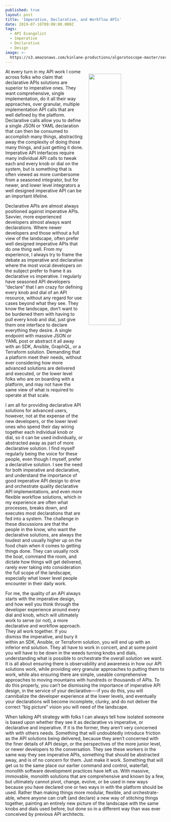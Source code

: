 ```yaml
---
published: true
layout: post
title: 'Imperative, Declarative, and Workflow APIs'
date: 2019-07-16T09:00:00.000Z
tags:
  - API Evangelist
  - Imperative
  - Declarative
  - Design
image: >-
  https://s3.amazonaws.com/kinlane-productions/algorotoscope-master/server-cloud-server-racks-clouds-smoking-cigarette.jpg
---
```

<img src="{{ page.image }}" width="45%" align="right" style="padding: 15px;" />
At every turn in my API work I come across folks who claim that declarative APIs solutions are superior to imperative ones. They want comprehensive, single implementation, do it all their way approaches, over granular, multiple implementation API calls that are well defined by the platform. Declarative calls allow you to define a single JSON or YAML declaration that can then be consumed to accomplish many things, abstracting away the complexity of doing those many things, and just getting it done. Imperative API interfaces require many individual API calls to tweak each and every knob or dial on the system, but is something that is often viewed as more cumbersome from a seasoned integrator, but for newer, and lower level integrators a well designed imperative API can be an important lifeline.

Declarative APIs are almost always positioned against imperative APIs. Savvier, more experienced developers almost always want declarations. Where newer developers and those without a full view of the landscape, often prefer well designed imperative APIs that do one thing well. From my experience, I always try to frame the debate as imperative and declarative where the most vocal developers on the subject prefer to frame it as declarative vs imperative. I regularly have seasoned API developers “declare” that I am crazy for defining every knob and dial of an API resource, without any regard for use cases beyond what they see. They know the landscape, don’t want to be burdened them with having to pull every knob and dial, just give them one interface to declare everything they desire. A single endpoint with massive JSON or YAML post or abstract it all away with an SDK, Ansible, GraphQL, or a Terraform solution. Demanding that a platform meet their needs, without ever considering how more advanced solutions are delivered and executed, or the lower level folks who are on boarding with a platform, and may not have the same view of what is required to operate at that scale.

I am all for providing declarative API solutions for advanced users, however, not at the expense of the new developers, or the lower level ones who spend their day wiring together each individual knob or dial, so it can be used individually, or abstracted away as part of more declarative solution. I find myself regularly being the voice for these people, even though I myself, prefer a declarative solution. I see the need for both imperative and declarative, and understand the importance of good imperative API design to drive and orchestrate quality declarative API implementations, and even more flexible workflow solutions, which in my experience are often what processes, breaks down, and executes most declarations that are fed into a system. The challenge in these discussions are that the people in the know, who want the declarative solutions, are always the loudest and usually higher up on the food chain when it comes to getting things done. They can usually rock the boat, command the room, and dictate how things will get delivered, rarely ever taking into consideration the full scope of the landscape, especially what lower level people encounter in their daily work.

For me, the quality of an API always starts with the imperative design, and how well you think through the developer experience around every dial and knob, which will ultimately work to serve (or not), a more declarative and workflow approach. They all work together. If you dismiss the imperative, and bury it within an SDK, Ansible, or Terraform solution, you will end up with an inferior end solution. They all have to work in concert, and at some point you will have to be down in the weeds turning knobs and dials, understanding what is possible to orchestrate the overall solution we want. It is all about ensuring there is observability and awareness in how our API solutions work, while providing very granular approaches to putting them to work, while also ensuring there are simple, useable comprehensive approaches to moving mountains with hundreds or thousands of APIs. To do this properly, you can’t be dismissing the importance of imperative API design, in the service of your declarative—-if you do this, you will cannibalize the developer experience at the lower levels, and eventually your declarations will become incomplete, clunky, and do not deliver the correct “big picture” vision you will need of the landscape.

When talking API strategy with folks I can always tell how isolated someone is based upon whether they see it as declarative vs imperative, or declarative and imperative. If it is the former, they aren’t very concerned with with others needs. Something that will undoubtedly introduce friction as the API solutions being delivered, because they aren’t concerned with the finer details of API design, or the perspectives of the more junior level, or newer developers to the conversation. They see these workers in the same way they see imperative APIs, something that should be abstracted away, and is of no concern for them. Just make it work. Something that will get us to the same place our earlier command and control, waterfall, monolith software development practices have left us. With massive, immovable, monolith solutions that are comprehensive and known by a few, but ultimately cannot pivot, change, evolve, or be used in new ways because you have declared one or two ways in with the platform should be used. Rather than making things more modular, flexible, and orchestrate-able, where anyone can craft (and declare) a new way of stitching things together, painting an entirely new picture of the landscape with the same knobs and dials used before, but done so in a different way than was ever conceived by previous API architects.
